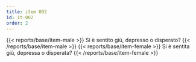 ```yaml
---
title: item 002
id: it-002
order: 2
---
```

{{< reports/base/item-male >}}
  Si è sentito giù, depresso o disperato?
{{< /reports/base/item-male >}}
{{< reports/base/item-female >}}
  Si è sentita giù, depressa o disperata?
{{< /reports/base/item-female >}}